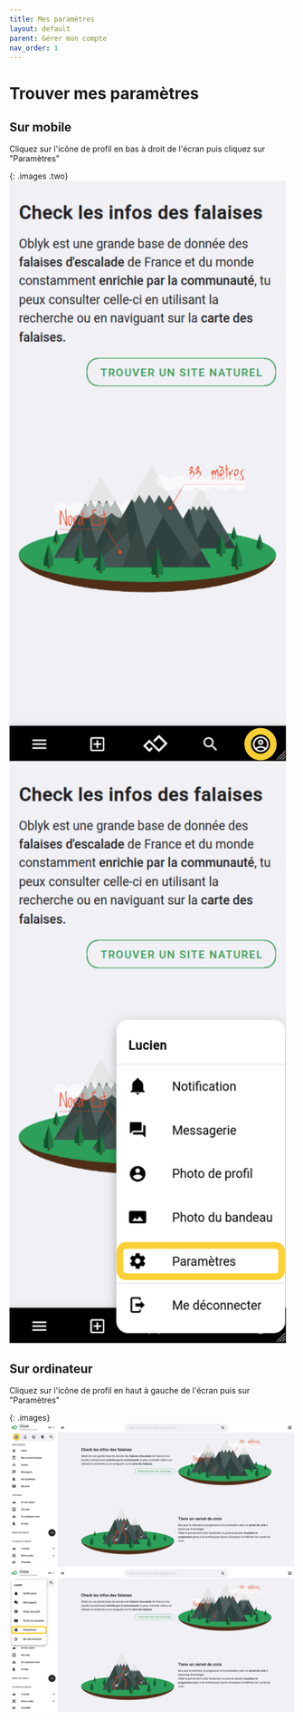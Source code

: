 ```yaml
---
title: Mes paramètres
layout: default
parent: Gérer mon compte
nav_order: 1
---
```


# Trouver mes paramètres

## Sur mobile

Cliquez sur l'icône de profil en bas à droit de l'écran puis cliquez sur "Paramètres"

{: .images .two}
[![icône de profil](/assets/images/icone-profil_mobile.png)](/assets/images/icone-profil_mobile.png)
[![menu mes paramètres](/assets/images/menu-mes-parametres_mobile.png)](/assets/images/menu-mes-parametres_mobile.png)

## Sur ordinateur
Cliquez sur l'icône de profil en haut à gauche de l'écran puis sur "Paramètres"

{: .images}
[![icône de profil](/assets/images/icone-profile_desktop.png)](/assets/images/icone-profile_desktop.png)
[![menu mes paramètres](/assets/images/menu-mes-parametres_desktop.png)](/assets/images/menu-mes-parametres_desktop.png)
